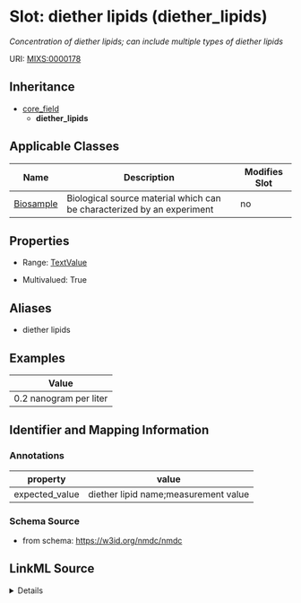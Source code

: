 # Slot: diether lipids (diether_lipids)


_Concentration of diether lipids; can include multiple types of diether lipids_



URI: [MIXS:0000178](https://w3id.org/mixs/0000178)




## Inheritance

* [core_field](core_field.md)
    * **diether_lipids**





## Applicable Classes

| Name | Description | Modifies Slot |
| --- | --- | --- |
[Biosample](Biosample.md) | Biological source material which can be characterized by an experiment |  no  |







## Properties

* Range: [TextValue](TextValue.md)

* Multivalued: True



## Aliases


* diether lipids




## Examples

| Value |
| --- |
| 0.2 nanogram per liter |

## Identifier and Mapping Information





### Annotations

| property | value |
| --- | --- |
| expected_value | diether lipid name;measurement value || preferred_unit | nanogram per liter || occurrence | m |



### Schema Source


* from schema: https://w3id.org/nmdc/nmdc




## LinkML Source

<details>
```yaml
name: diether_lipids
annotations:
  expected_value:
    tag: expected_value
    value: diether lipid name;measurement value
  preferred_unit:
    tag: preferred_unit
    value: nanogram per liter
  occurrence:
    tag: occurrence
    value: m
description: Concentration of diether lipids; can include multiple types of diether
  lipids
title: diether lipids
examples:
- value: 0.2 nanogram per liter
from_schema: https://w3id.org/nmdc/nmdc
aliases:
- diether lipids
rank: 1000
is_a: core field
string_serialization: '{text};{float} {unit}'
slot_uri: MIXS:0000178
multivalued: true
alias: diether_lipids
domain_of:
- Biosample
range: TextValue

```
</details>